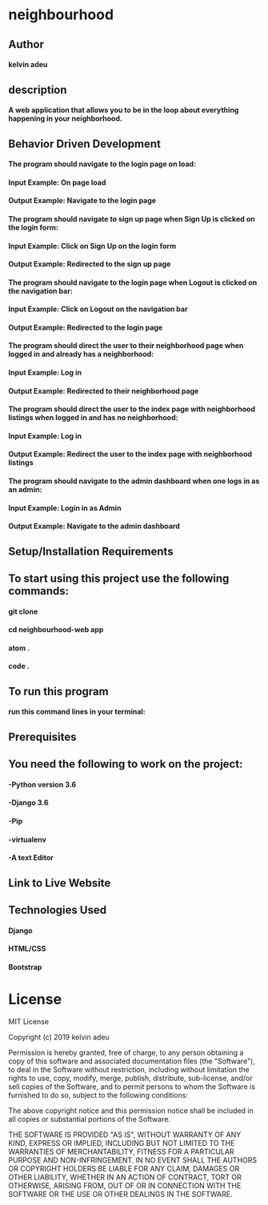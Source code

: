 # neighbourhood

## Author
#### kelvin adeu

## description
#### A web application that allows you to be in the loop about everything happening in your neighborhood.

## Behavior Driven Development
#### The program should navigate to the login page on load:

#### Input Example: On page load

#### Output Example: Navigate to the login page

#### The program should navigate to sign up page when Sign Up is clicked on the login form:

#### Input Example: Click on Sign Up on the login form

#### Output Example: Redirected to the sign up page

#### The program should navigate to the login page when Logout is clicked on the navigation bar:

#### Input Example: Click on Logout on the navigation bar

#### Output Example: Redirected to the login page

#### The program should direct the user to their neighborhood page when logged in and already has a neighborhood:

#### Input Example: Log in
#### Output Example: Redirected to their neighborhood page

#### The program should direct the user to the index page with neighborhood listings when logged in and has no neighborhood:

#### Input Example: Log in

#### Output Example: Redirect the user to the index page with neighborhood listings

#### The program should navigate to the admin dashboard when one logs in as an admin:

#### Input Example: Login in as Admin

#### Output Example: Navigate to the admin dashboard

## Setup/Installation Requirements

## To start using this project use the following commands:

#### git clone
#### cd neighbourhood-web app
#### atom .
#### code .

## To run this program
#### run this command lines in your terminal:

## Prerequisites

## You need the following to work on the project:
#### -Python version 3.6
#### -Django 3.6
#### -Pip
#### -virtualenv
#### -A text Editor

## Link to Live Website

## Technologies Used
#### Django
#### HTML/CSS
#### Bootstrap

# License

MIT License

Copyright (c) 2019 kelvin adeu

Permission is hereby granted, free of charge, to any person obtaining a copy of this software and associated documentation files (the "Software"), to deal in the Software without restriction, including without limitation the rights to use, copy, modify, merge, publish, distribute, sub-license, and/or sell copies of the Software, and to permit persons to whom the Software is furnished to do so, subject to the following conditions:

The above copyright notice and this permission notice shall be included in all copies or substantial portions of the Software.

THE SOFTWARE IS PROVIDED "AS IS", WITHOUT WARRANTY OF ANY KIND, EXPRESS OR IMPLIED, INCLUDING BUT NOT LIMITED TO THE WARRANTIES OF MERCHANTABILITY, FITNESS FOR A PARTICULAR PURPOSE AND NON-INFRINGEMENT. IN NO EVENT SHALL THE AUTHORS OR COPYRIGHT HOLDERS BE LIABLE FOR ANY CLAIM, DAMAGES OR OTHER LIABILITY, WHETHER IN AN ACTION OF CONTRACT, TORT OR OTHERWISE, ARISING FROM, OUT OF OR IN CONNECTION WITH THE SOFTWARE OR THE USE OR OTHER DEALINGS IN THE SOFTWARE.
